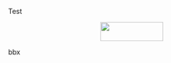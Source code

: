 Test

<p align="center"><img src="/tex/32737e0a8d5a4cf32ba3ab1b74902ab7.svg?invert_in_darkmode&sanitize=true" align=middle width=127.9847844pt height=39.452455349999994pt/></p>

bbx
